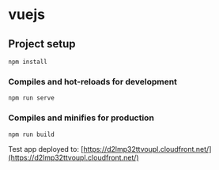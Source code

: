 # vuejs

## Project setup
```
npm install
```

### Compiles and hot-reloads for development
```
npm run serve
```

### Compiles and minifies for production
```
npm run build
```

Test app deployed to: [https://d2lmp32ttvoupl.cloudfront.net/](https://d2lmp32ttvoupl.cloudfront.net/)